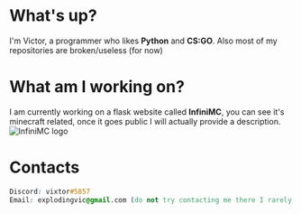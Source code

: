 # What's up?
I'm Victor, a programmer who likes **Python** and **CS:GO**. Also most of my repositories are broken/useless (for now)

# What am I working on?
I am currently working on a flask website called **InfiniMC**, you can see it's minecraft related, once it goes public I will actually provide a description.
![InfiniMC logo](https://user-images.githubusercontent.com/108889461/234049958-ca13f7c0-a4a3-4592-8961-f17f72a86056.png)

# Contacts

```css
Discord: vixtor#5857
Email: explodingvic@gmail.com (do not try contacting me there I rarely check it)
```
